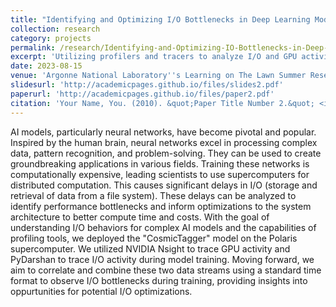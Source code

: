 ```yaml
---
title: "Identifying and Optimizing I/O Bottlenecks in Deep Learning Model Training on Supercomputers"
collection: research
category: projects
permalink: /research/Identifying-and-Optimizing-IO-Bottlenecks-in-Deep-Learning-Model-Training-on-Supercomputers
excerpt: 'Utilizing profilers and tracers to analyze I/O and GPU activity in order to optimize large-scale deep learning model training on supercomputers.'
date: 2023-08-15
venue: 'Argonne National Laboratory''s Learning on The Lawn Summer Research Conference'
slidesurl: 'http://academicpages.github.io/files/slides2.pdf'
paperurl: 'http://academicpages.github.io/files/paper2.pdf'
citation: 'Your Name, You. (2010). &quot;Paper Title Number 2.&quot; <i>Journal 1</i>. 1(2).'
---
```


AI models, particularly neural networks, have become pivotal and popular. Inspired by the human brain, neural networks excel in processing complex data, pattern recognition, and problem-solving. They can be used to create groundbreaking applications in various fields. Training these networks is computationally expensive, leading scientists to use supercomputers for distributed computation. This causes significant delays in I/O (storage and retrieval of data from a file system). These delays can be analyzed to identify performance bottlenecks and inform optimizations to the system architecture to better compute time and costs. With the goal of understanding I/O behaviors for complex AI models and the capabilities of profiling tools, we deployed the "CosmicTagger" model on the Polaris supercomputer. We utilized NVIDIA Nsight to trace GPU activity and PyDarshan to trace I/O activity during model training. Moving forward, we aim to correlate and combine these two data streams using a standard time format to observe I/O bottlenecks during training, providing insights into oppurtunities for potential I/O optimizations.

